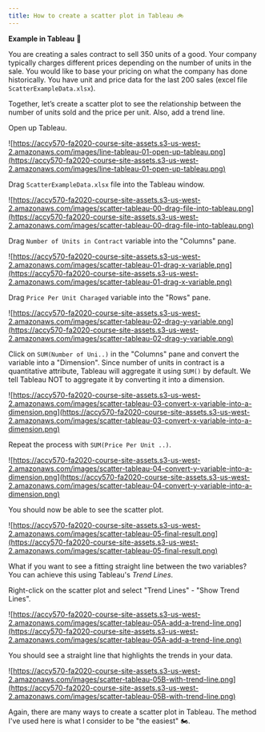 ```yaml
---
title: How to create a scatter plot in Tableau 🚲
---
```


**Example in Tableau** 🦮

You are creating a sales contract to sell 350 units of a good. Your company typically charges different prices depending on the number of units in the sale. You would like to base your pricing on what the company has done historically. You have unit and price data for the last 200 sales (excel file `ScatterExampleData.xlsx`).

Together, let’s create a scatter plot to see the relationship between the number of units sold and the price per unit. Also, add a trend line.

Open up Tableau.

![https://accy570-fa2020-course-site-assets.s3-us-west-2.amazonaws.com/images/line-tableau-01-open-up-tableau.png](https://accy570-fa2020-course-site-assets.s3-us-west-2.amazonaws.com/images/line-tableau-01-open-up-tableau.png)

Drag `ScatterExampleData.xlsx` file into the Tableau window.

![https://accy570-fa2020-course-site-assets.s3-us-west-2.amazonaws.com/images/scatter-tableau-00-drag-file-into-tableau.png](https://accy570-fa2020-course-site-assets.s3-us-west-2.amazonaws.com/images/scatter-tableau-00-drag-file-into-tableau.png)

Drag `Number of Units in Contract` variable into the "Columns" pane.

![https://accy570-fa2020-course-site-assets.s3-us-west-2.amazonaws.com/images/scatter-tableau-01-drag-x-variable.png](https://accy570-fa2020-course-site-assets.s3-us-west-2.amazonaws.com/images/scatter-tableau-01-drag-x-variable.png)

Drag `Price Per Unit Charaged` variable into the "Rows" pane.

![https://accy570-fa2020-course-site-assets.s3-us-west-2.amazonaws.com/images/scatter-tableau-02-drag-y-variable.png](https://accy570-fa2020-course-site-assets.s3-us-west-2.amazonaws.com/images/scatter-tableau-02-drag-y-variable.png)

Click on `SUM(Number of Uni..)` in the "Columns" pane and convert the variable into a "Dimension". Since number of units in contract is a quantitative attribute, Tableau will aggregate it using `SUM()` by default. We tell Tableau NOT to aggregate it by converting it into a dimension.

![https://accy570-fa2020-course-site-assets.s3-us-west-2.amazonaws.com/images/scatter-tableau-03-convert-x-variable-into-a-dimension.png](https://accy570-fa2020-course-site-assets.s3-us-west-2.amazonaws.com/images/scatter-tableau-03-convert-x-variable-into-a-dimension.png)

Repeat the process with `SUM(Price Per Unit ..)`.

![https://accy570-fa2020-course-site-assets.s3-us-west-2.amazonaws.com/images/scatter-tableau-04-convert-y-variable-into-a-dimension.png](https://accy570-fa2020-course-site-assets.s3-us-west-2.amazonaws.com/images/scatter-tableau-04-convert-y-variable-into-a-dimension.png)

You should now be able to see the scatter plot.

![https://accy570-fa2020-course-site-assets.s3-us-west-2.amazonaws.com/images/scatter-tableau-05-final-result.png](https://accy570-fa2020-course-site-assets.s3-us-west-2.amazonaws.com/images/scatter-tableau-05-final-result.png)

What if you want to see a fitting straight line between the two variables? You can achieve this using Tableau's _Trend Lines_.

Right-click on the scatter plot and select "Trend Lines" - "Show Trend Lines".

![https://accy570-fa2020-course-site-assets.s3-us-west-2.amazonaws.com/images/scatter-tableau-05A-add-a-trend-line.png](https://accy570-fa2020-course-site-assets.s3-us-west-2.amazonaws.com/images/scatter-tableau-05A-add-a-trend-line.png)

You should see a straight line that highlights the trends in your data.

![https://accy570-fa2020-course-site-assets.s3-us-west-2.amazonaws.com/images/scatter-tableau-05B-with-trend-line.png](https://accy570-fa2020-course-site-assets.s3-us-west-2.amazonaws.com/images/scatter-tableau-05B-with-trend-line.png)

Again, there are many ways to create a scatter plot in Tableau. The method I've used here is what I consider to be "the easiest" 🏍.
